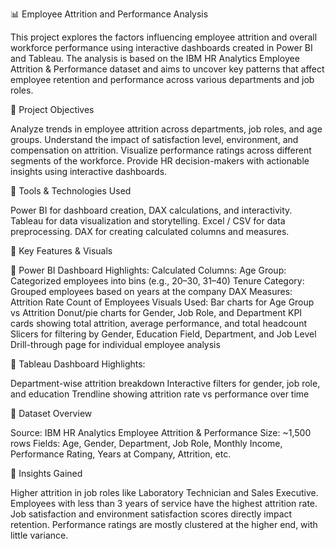 📊 Employee Attrition and Performance Analysis

This project explores the factors influencing employee attrition and overall workforce performance using interactive dashboards created in Power BI and Tableau. The analysis is based on the IBM HR Analytics Employee Attrition & Performance dataset and aims to uncover key patterns that affect employee retention and performance across various departments and job roles.

🎯 Project Objectives

Analyze trends in employee attrition across departments, job roles, and age groups.
Understand the impact of satisfaction level, environment, and compensation on attrition.
Visualize performance ratings across different segments of the workforce.
Provide HR decision-makers with actionable insights using interactive dashboards.

🧰 Tools & Technologies Used

Power BI for dashboard creation, DAX calculations, and interactivity.
Tableau for data visualization and storytelling.
Excel / CSV for data preprocessing.
DAX for creating calculated columns and measures.

🧠 Key Features & Visuals

🔹 Power BI Dashboard Highlights:
Calculated Columns:
  Age Group: Categorized employees into bins (e.g., 20–30, 31–40)
  Tenure Category: Grouped employees based on years at the company
DAX Measures:
  Attrition Rate
  Count of Employees
Visuals Used:
  Bar charts for Age Group vs Attrition
  Donut/pie charts for Gender, Job Role, and Department
  KPI cards showing total attrition, average performance, and total headcount
  Slicers for filtering by Gender, Education Field, Department, and Job Level
  Drill-through page for individual employee analysis

🔹 Tableau Dashboard Highlights:

Department-wise attrition breakdown
Interactive filters for gender, job role, and education
Trendline showing attrition rate vs performance over time

🧩 Dataset Overview

Source: IBM HR Analytics Employee Attrition & Performance
Size: ~1,500 rows
Fields: Age, Gender, Department, Job Role, Monthly Income, Performance Rating, Years at Company, Attrition, etc.

📌 Insights Gained

Higher attrition in job roles like Laboratory Technician and Sales Executive.
Employees with less than 3 years of service have the highest attrition rate.
Job satisfaction and environment satisfaction scores directly impact retention.
Performance ratings are mostly clustered at the higher end, with little variance.
